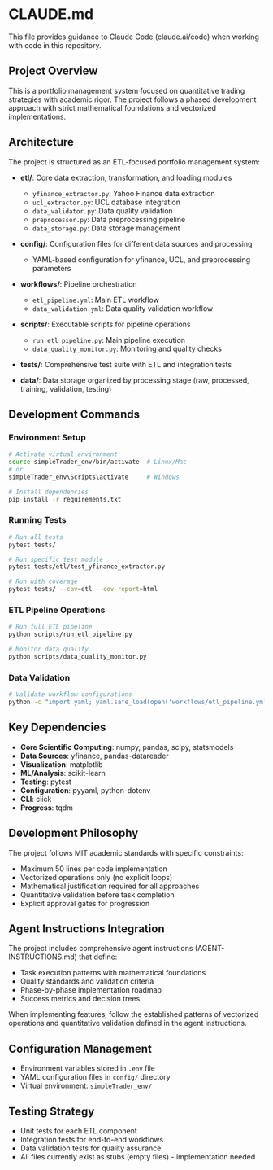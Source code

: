 # CLAUDE.md

This file provides guidance to Claude Code (claude.ai/code) when working with code in this repository.

## Project Overview

This is a portfolio management system focused on quantitative trading strategies with academic rigor. The project follows a phased development approach with strict mathematical foundations and vectorized implementations.

## Architecture

The project is structured as an ETL-focused portfolio management system:

- **etl/**: Core data extraction, transformation, and loading modules
  - `yfinance_extractor.py`: Yahoo Finance data extraction
  - `ucl_extractor.py`: UCL database integration
  - `data_validator.py`: Data quality validation
  - `preprocessor.py`: Data preprocessing pipeline
  - `data_storage.py`: Data storage management

- **config/**: Configuration files for different data sources and processing
  - YAML-based configuration for yfinance, UCL, and preprocessing parameters

- **workflows/**: Pipeline orchestration
  - `etl_pipeline.yml`: Main ETL workflow
  - `data_validation.yml`: Data quality validation workflow

- **scripts/**: Executable scripts for pipeline operations
  - `run_etl_pipeline.py`: Main pipeline execution
  - `data_quality_monitor.py`: Monitoring and quality checks

- **tests/**: Comprehensive test suite with ETL and integration tests

- **data/**: Data storage organized by processing stage (raw, processed, training, validation, testing)

## Development Commands

### Environment Setup
```bash
# Activate virtual environment
source simpleTrader_env/bin/activate  # Linux/Mac
# or
simpleTrader_env\Scripts\activate     # Windows

# Install dependencies
pip install -r requirements.txt
```

### Running Tests
```bash
# Run all tests
pytest tests/

# Run specific test module
pytest tests/etl/test_yfinance_extractor.py

# Run with coverage
pytest tests/ --cov=etl --cov-report=html
```

### ETL Pipeline Operations
```bash
# Run full ETL pipeline
python scripts/run_etl_pipeline.py

# Monitor data quality
python scripts/data_quality_monitor.py
```

### Data Validation
```bash
# Validate workflow configurations
python -c "import yaml; yaml.safe_load(open('workflows/etl_pipeline.yml'))"
```

## Key Dependencies

- **Core Scientific Computing**: numpy, pandas, scipy, statsmodels
- **Data Sources**: yfinance, pandas-datareader
- **Visualization**: matplotlib
- **ML/Analysis**: scikit-learn
- **Testing**: pytest
- **Configuration**: pyyaml, python-dotenv
- **CLI**: click
- **Progress**: tqdm

## Development Philosophy

The project follows MIT academic standards with specific constraints:
- Maximum 50 lines per code implementation
- Vectorized operations only (no explicit loops)
- Mathematical justification required for all approaches
- Quantitative validation before task completion
- Explicit approval gates for progression

## Agent Instructions Integration

The project includes comprehensive agent instructions (AGENT-INSTRUCTIONS.md) that define:
- Task execution patterns with mathematical foundations
- Quality standards and validation criteria
- Phase-by-phase implementation roadmap
- Success metrics and decision trees

When implementing features, follow the established patterns of vectorized operations and quantitative validation defined in the agent instructions.

## Configuration Management

- Environment variables stored in `.env` file
- YAML configuration files in `config/` directory
- Virtual environment: `simpleTrader_env/`

## Testing Strategy

- Unit tests for each ETL component
- Integration tests for end-to-end workflows
- Data validation tests for quality assurance
- All files currently exist as stubs (empty files) - implementation needed